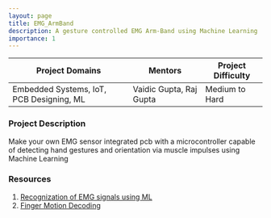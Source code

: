 ```yaml
---
layout: page
title: EMG_ArmBand
description: A gesture controlled EMG Arm-Band using Machine Learning
importance: 1
---
```

 
|               Project Domains            |         Mentors         | Project Difficulty | 
|------------------------------------------|-------------------------|--------------------|
| Embedded Systems, IoT, PCB Designing, ML | Vaidic Gupta, Raj Gupta |   Medium to Hard   |
 
 
### Project Description
Make your own EMG sensor integrated pcb with a microcontroller capable of detecting hand gestures and orientation via muscle impulses using Machine Learning 
 
### Resources 
1. [Recognization of EMG signals using ML](https://www.mdpi.com/1424-8220/22/9/3424)
2. [Finger Motion Decoding](https://www.ncbi.nlm.nih.gov/pmc/articles/PMC3214794/)  
